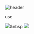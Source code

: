 ![header](https://capsule-render.vercel.app/api?type=waving&color=gradient&customColorList=0,6,1,2,30&height=300&section=header&text=Welcome%20&fontSize=100&fontAlignY=35&desc=my%20GitHub)

use

<img src="https://img.shields.io/badge/Java-3766AB?style=flat-square&logo=intellijidea&logoColor=white"/></a>&nbsp 
<img src="https://img.shields.io/badge/mysql-4479A1?style=flat-square&logo=mysql&logoColor=white"/>

